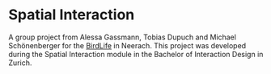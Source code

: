 # Spatial Interaction

A group project from Alessa Gassmann, Tobias Dupuch and Michael Schönenberger for the [BirdLife](http://www.birdlife.ch/de) in Neerach. This project was developed during the Spatial Interaction module in the Bachelor of Interaction Design in Zurich.  


